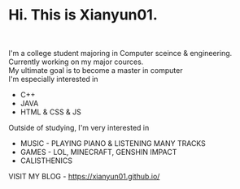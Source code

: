 <h1>Hi. This is Xianyun01. </h1><br>
<div class="a"><p style="line-height=200%;">I'm a college student majoring in Computer sceince & engineering.<br>
Currently working on my major cources.<br>
My ultimate goal is to become a master in computer<br>
I'm especially interested in </p></div>

<ul class="nav">
            <li> C++ </li>
            <li> JAVA </li>
            <li> HTML & CSS & JS</li>  
</ul>

Outside of studying, I'm very interested in
<ul class="nav">
            <li> MUSIC - PLAYING PIANO & LISTENING MANY TRACKS</li>
            <li> GAMES - LOL, MINECRAFT, GENSHIN IMPACT</li>
            <li> CALISTHENICS</li>  
</ul>

VISIT MY BLOG - https://xianyun01.github.io/


  
  


<!---
Xianyun01/Xianyun01 is a ✨ special ✨ repository because its `README.md` (this file) appears on your GitHub profile.
You can click the Preview link to take a look at your changes.
--->
